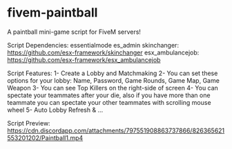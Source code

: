 # fivem-paintball
A paintball mini-game script for FiveM servers!

Script Dependencies:
essentialmode
es_admin
skinchanger: https://github.com/esx-framework/skinchanger
esx_ambulancejob: https://github.com/esx-framework/esx_ambulancejob

Script Features:
1- Create a Lobby and Matchmaking
2- You can set these options for your lobby: Name, Password, Game Rounds, Game Map, Game Weapon
3- You can see Top Killers on the right-side of screen
4- You can spectate your teammates after your die, also if you have more than one teammate you can spectate your other teammates with scrolling mouse wheel
5- Auto Lobby Refresh
& ...

Script Preview: https://cdn.discordapp.com/attachments/797551908863737866/826365621553201202/Paintball1.mp4
